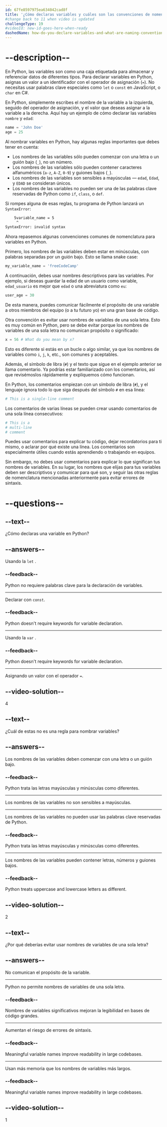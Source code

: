 ```yaml
---
id: 67fe8597975ea634042cad8f
title: '¿Cómo declaras variables y cuáles son las convenciones de nomenclatura para nombrar variables?'
#change back to 11 when video is updated
challengeType: 19
#videoId: new-id-goes-here-when-ready
dashedName: how-do-you-declare-variables-and-what-are-naming-conventions-to-name-variables
---
```


# --description--

En Python, las variables son como una caja etiquetada para almacenar y referenciar datos de diferentes tipos. Para declarar variables en Python, asignas un valor a un identificador con el operador de asignación (`=`). No necesitas usar palabras clave especiales como `let` o `const` en JavaScript, o `char` en C#.

En Python, simplemente escribes el nombre de la variable a la izquierda, seguido del operador de asignación, y el valor que deseas asignar a la variable a la derecha. Aquí hay un ejemplo de cómo declarar las variables `nombre` y `edad`:

```python
name = 'John Doe'
age = 25
```

Al nombrar variables en Python, hay algunas reglas importantes que debes tener en cuenta:

- Los nombres de las variables sólo pueden comenzar con una letra o un guión bajo (`_`), no un número.
- Los nombres de las variables sólo pueden contener caracteres alfanuméricos (`a-z`, `A-Z`, `0-9`) y guiones bajos (`_`).
- Los nombres de las variables son sensibles a mayúsculas — `edad`, `Edad`, y `EDAD` se consideran únicos.
- Los nombres de las variables no pueden ser una de las palabras clave reservadas de Python como `if`, `class`, o `def`.


Si rompes alguna de esas reglas, tu programa de Python lanzará un `SyntaxError`:

```bash
    5variable_name = 5
     ^
SyntaxError: invalid syntax
```

Ahora repasemos algunas convenciones comunes de nomenclatura para variables en Python.

Primero, los nombres de las variables deben estar en minúsculas, con palabras separadas por un guión bajo. Esto se llama snake case:

```python
my_variable_name = 'freeCodeCamp'
```

A continuación, debes usar nombres descriptivos para las variables. Por ejemplo, si deseas guardar la edad de un usuario como variable, `edad_usuario` es mejor que `edad` o una abreviatura como `eu`:

```python
user_age = 30
```

De esta manera, puedes comunicar fácilmente el propósito de una variable a otros miembros del equipo (o a tu futuro yo) en una gran base de código.

Otra convención es evitar usar nombres de variables de una sola letra. Esto es muy común en Python, pero se debe evitar porque los nombres de variables de una sola letra no comunican propósito o significado:

```python
x = 56 # What do you mean by x?
```

Esto es diferente si estás en un bucle o algo similar, ya que los nombres de variables como `i`, `j`, `k`, etc., son comunes y aceptables.

Además, el símbolo de libra (`#`) y el texto que sigue en el ejemplo anterior se llama comentario. Ya podrías estar familiarizado con los comentarios, así que revisémoslos rápidamente y expliquemos cómo funcionan.

En Python, los comentarios empiezan con un símbolo de libra (`#`), y el lenguaje ignora todo lo que siga después del símbolo `#` en esa línea:

```python
# This is a single-line comment
```

Los comentarios de varias líneas se pueden crear usando comentarios de una sola línea consecutivos:

```python
# This is a
# multi-line
# comment
```

Puedes usar comentarios para explicar tu código, dejar recordatorios para ti mismo, o aclarar por qué existe una línea. Los comentarios son especialmente útiles cuando estás aprendiendo o trabajando en equipos.

Sin embargo, no debes usar comentarios para explicar lo que significan tus nombres de variables. En su lugar, los nombres que elijas para tus variables deben ser descriptivos y comunicar para qué son, y seguir las otras reglas de nomenclatura mencionadas anteriormente para evitar errores de sintaxis.

# --questions--

## --text--

¿Cómo declaras una variable en Python?

## --answers--

Usando la `let` <etiqueta>.

### --feedback--

Python no requiere palabras clave para la declaración de variables.

---

Declarar con `const`.

### --feedback--

Python doesn't require keywords for variable declaration.

---

Usando la `var` <etiqueta>.

### --feedback--

Python doesn't require keywords for variable declaration.

---

Asignando un valor con el operador `=`.

## --video-solution--

4

## --text--

¿Cuál de estas no es una regla para nombrar variables?

## --answers--

Los nombres de las variables deben comenzar con una letra o un guión bajo.

### --feedback--

Python trata las letras mayúsculas y minúsculas como diferentes.

---

Los nombres de las variables no son sensibles a mayúsculas.

---

Los nombres de las variables no pueden usar las palabras clave reservadas de Python.

### --feedback--

Python trata las letras mayúsculas y minúsculas como diferentes.

---

Los nombres de las variables pueden contener letras, números y guiones bajos.

### --feedback--

Python treats uppercase and lowercase letters as different.

## --video-solution--

2

## --text--

¿Por qué deberías evitar usar nombres de variables de una sola letra?

## --answers--

No comunican el propósito de la variable.

---

Python no permite nombres de variables de una sola letra.

### --feedback--

Nombres de variables significativos mejoran la legibilidad en bases de código grandes.

---

Aumentan el riesgo de errores de sintaxis.

### --feedback--

Meaningful variable names improve readability in large codebases.

---

Usan más memoria que los nombres de variables más largos.

### --feedback--

Meaningful variable names improve readability in large codebases.

## --video-solution--

1
